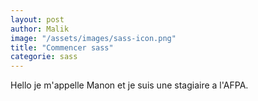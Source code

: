 ```yaml
---
layout: post
author: Malik
image: "/assets/images/sass-icon.png"
title: "Commencer sass"
categorie: sass
---
```

Hello je m'appelle Manon et je suis une stagiaire a l'AFPA.